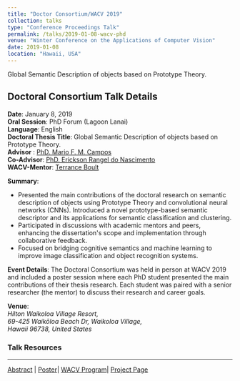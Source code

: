 ```yaml
---
title: "Doctor Consortium/WACV 2019"
collection: talks
type: "Conference Proceedings Talk"
permalink: /talks/2019-01-08-wacv-phd
venue: "Winter Conference on the Applications of Computer Vision"
date: 2019-01-08
location: "Hawaii, USA"
---
```


Global Semantic Description of objects based on Prototype Theory.



## Doctoral Consortium Talk Details

**Date**:  January 8, 2019 <br />
**Oral Session**: PhD Forum (Lagoon Lanai) <br />
**Language**: English <br />
**Doctoral Thesis Title**: Global Semantic Description of objects based on Prototype Theory.<br />
**Advisor**  : [PhD. Mario F. M. Campos](https://dcc.ufmg.br/professor/mario-fernando-montenegro-campos/)  <br />
**Co-Advisor**: [PhD. Erickson Rangel do Nascimento](https://dcc.ufmg.br/professor/erickson-rangel-do-nascimento/)  <br />
**WACV-Mentor**: [Terrance Boult](https://eas.uccs.edu/cs/about/faculty/terrance-boult)

**Summary**: 
  - Presented the main contributions of the doctoral research on semantic description of objects using Prototype Theory and convolutional neural networks (CNNs). Introduced a novel prototype-based semantic descriptor and its applications for semantic classification and clustering.
  - Participated in discussions with academic mentors and peers, enhancing the dissertation's scope and implementation through collaborative feedback.
  - Focused on bridging cognitive semantics and machine learning to improve image classification and object recognition systems.


**Event Details​**: The Doctoral Consortium was held in person at WACV 2019 and included a poster session where each PhD student presented the main contributions of their thesis research. Each student was paired with a senior researcher (the mentor) to discuss their research and career goals.

**Venue**:  <br />
<i> Hilton Waikoloa Village Resort,  <br />
69-425 Waikōloa Beach Dr, Waikoloa Village, <br />
Hawaii 96738, United States </i>

### Talk Resources
----
[Abstract](/files/pdf/research/Doctor_Consortium_for_WACV2019_vidal.pdf) |
[Poster](/files/pdf/talks/WACV19_GSDP-posterMC_PHd.pdf)|
[WACV Program](/files/pdf/talks/WACV19_Pocket_Guide.pdf)|
[Project Page](https://www.verlab.dcc.ufmg.br/global-semantic-description/)